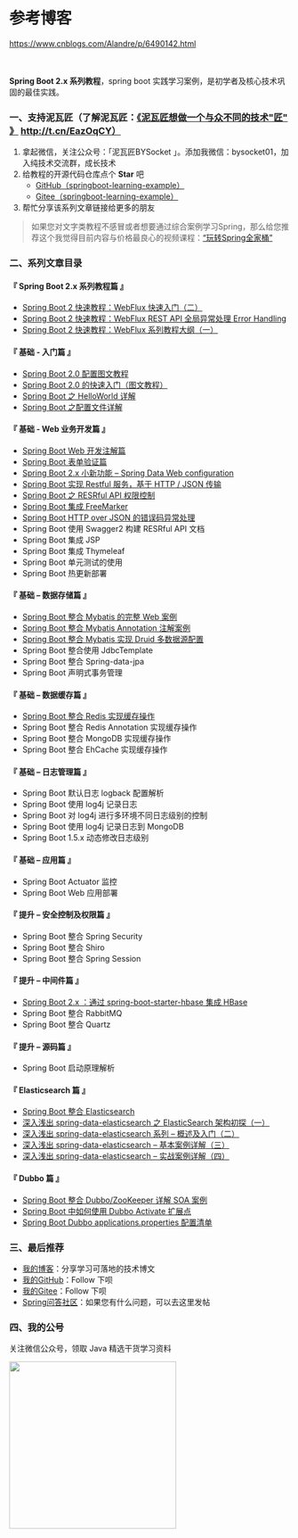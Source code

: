 # 参考博客 #
https://www.cnblogs.com/Alandre/p/6490142.html
</br></br></br>

**Spring Boot 2.x 系列教程**，spring boot 实践学习案例，是初学者及核心技术巩固的最佳实践。

### 一、支持泥瓦匠（了解泥瓦匠：[《泥瓦匠想做一个与众不同的技术"匠"  》](http://t.cn/EazOqCY) http://t.cn/EazOqCY）
1. 拿起微信，关注公众号：「泥瓦匠BYSocket 」。添加我微信：bysocket01，加入纯技术交流群，成长技术
2. 给教程的开源代码仓库点个 **Star** 吧
	- [GitHub（springboot-learning-example）](https://github.com/JeffLi1993/springboot-learning-example "GitHub（springboot-learning-example）")
	- [Gitee（springboot-learning-example）](https://gitee.com/jeff1993/springboot-learning-example "Gitee（springboot-learning-example）")
3. 帮忙分享该系列文章链接给更多的朋友

> 如果您对文字类教程不感冒或者想要通过综合案例学习Spring，那么给您推荐这个我觉得目前内容与价格最良心的视频课程：[“玩转Spring全家桶”](https://time.geekbang.org/course/intro/156?code=zqaEuXYpWbKaPeBaJc8GVoYCUHvoGhTlQQ7QZYoWWdI%3D&utm_term=zeusDUJ0V&utm_source=website&utm_medium=bysocket "“玩转Spring全家桶”")

### 二、系列文章目录

#### 『 Spring Boot 2.x 系列教程篇 』
- [Spring Boot 2 快速教程：WebFlux 快速入门（二）](https://www.bysocket.com/archives/2306/spring-boot-2-%E5%BF%AB%E9%80%9F%E6%95%99%E7%A8%8B%EF%BC%9Awebflux-%E5%BF%AB%E9%80%9F%E5%85%A5%E9%97%A8%EF%BC%88%E4%BA%8C%EF%BC%89)
- [Spring Boot 2 快速教程：WebFlux REST API 全局异常处理 Error Handling](https://www.bysocket.com/archives/2272/spring-boot-2-x-%E7%B3%BB%E5%88%97%E6%95%99%E7%A8%8B%EF%BC%9Awebflux-rest-api-%E5%85%A8%E5%B1%80%E5%BC%82%E5%B8%B8%E5%A4%84%E7%90%86-error-handling)
- [Spring Boot 2 快速教程：WebFlux 系列教程大纲（一）](https://www.bysocket.com/archives/2290/spring-boot-2-x-%E7%B3%BB%E5%88%97%E6%95%99%E7%A8%8B%EF%BC%9Awebflux-%E7%B3%BB%E5%88%97%E6%95%99%E7%A8%8B%E5%A4%A7%E7%BA%B2%EF%BC%88%E4%B8%80%EF%BC%89)

#### 『 基础 - 入门篇 』
- [Spring Boot 2.0 配置图文教程](https://www.bysocket.com/archives/2135)
- [Spring Boot 2.0 的快速入门（图文教程）](https://www.bysocket.com/archives/2119)
- [Spring Boot 之 HelloWorld 详解](http://www.bysocket.com/?p=1124)
- [Spring Boot 之配置文件详解](http://www.bysocket.com/?p=1786)

#### 『 基础 - Web 业务开发篇 』
- [Spring Boot Web 开发注解篇](http://www.bysocket.com/?p=1929)
- [Spring Boot 表单验证篇](http://www.bysocket.com/?p=1942)
- [Spring Boot 2.x 小新功能 – Spring Data Web configuration](http://www.bysocket.com/?p=1950)
- [Spring Boot 实现 Restful 服务，基于 HTTP / JSON 传输](http://www.bysocket.com/?p=1627)
- [Spring Boot 之 RESRful API 权限控制](http://www.bysocket.com/?p=1080)
- [Spring Boot 集成 FreeMarker](http://www.bysocket.com/?p=1666)
- [Spring Boot HTTP over JSON 的错误码异常处理](http://www.bysocket.com/?p=1692)
- Spring Boot 使用 Swagger2 构建 RESRful API 文档
- Spring Boot 集成 JSP
- Spring Boot 集成 Thymeleaf
- Spring Boot 单元测试的使用
- Spring Boot 热更新部署

#### 『 基础 – 数据存储篇 』
- [Spring Boot 整合 Mybatis 的完整 Web 案例](http://www.bysocket.com/?p=1610)
- [Spring Boot 整合 Mybatis Annotation 注解案例](http://www.bysocket.com/?p=1811)
- [Spring Boot 整合 Mybatis 实现 Druid 多数据源配置](http://www.bysocket.com/?p=1712)
- Spring Boot 整合使用 JdbcTemplate
- Spring Boot 整合 Spring-data-jpa
- Spring Boot 声明式事务管理

#### 『 基础 – 数据缓存篇 』
- [Spring Boot 整合 Redis 实现缓存操作](http://www.bysocket.com/?p=1756)
- Spring Boot 整合 Redis Annotation 实现缓存操作
- Spring Boot 整合 MongoDB 实现缓存操作
- Spring Boot 整合 EhCache 实现缓存操作

#### 『 基础 – 日志管理篇 』
- Spring Boot 默认日志 logback 配置解析
- Spring Boot 使用 log4j 记录日志
- Spring Boot 对 log4j 进行多环境不同日志级别的控制
- Spring Boot 使用 log4j 记录日志到 MongoDB
- Spring Boot 1.5.x 动态修改日志级别
 
#### 『 基础 – 应用篇 』
- Spring Boot Actuator 监控
- Spring Boot Web 应用部署
 
#### 『 提升 – 安全控制及权限篇 』
- Spring Boot 整合 Spring Security
- Spring Boot 整合 Shiro
- Spring Boot 整合 Spring Session
 
#### 『 提升 – 中间件篇 』
- [Spring Boot 2.x ：通过 spring-boot-starter-hbase 集成 HBase](https://www.bysocket.com/archives/2162)
- Spring Boot 整合 RabbitMQ
- Spring Boot 整合 Quartz

#### 『 提升 – 源码篇 』
- Spring Boot 启动原理解析
 
#### 『 Elasticsearch 篇 』
- [Spring Boot 整合 Elasticsearch](http://www.bysocket.com/?p=1829)
- [深入浅出 spring-data-elasticsearch 之 ElasticSearch 架构初探（一）](http://www.bysocket.com/?p=1889)
- [深入浅出 spring-data-elasticsearch 系列 – 概述及入门（二）](http://www.bysocket.com/?p=1894)
- [深入浅出 spring-data-elasticsearch – 基本案例详解（三）](http://www.bysocket.com/?p=1899)
- [深入浅出 spring-data-elasticsearch – 实战案例详解（四）](http://www.bysocket.com/?p=1902)

#### 『 Dubbo 篇 』
-  [Spring Boot 整合 Dubbo/ZooKeeper 详解 SOA 案例](http://www.bysocket.com/?p=1681)
-  [Spring Boot 中如何使用 Dubbo Activate 扩展点](http://www.bysocket.com/?p=1782)
-  [Spring Boot Dubbo applications.properties 配置清单](http://www.bysocket.com/?p=1805)

### 三、最后推荐

- [我的博客](http://www.bysocket.com "我的博客")：分享学习可落地的技术博文
- [我的GitHub](https://github.com/JeffLi1993 "我的GitHub")：Follow 下呗
- [我的Gitee](https://gitee.com/jeff1993 "我的Gitee")：Follow 下呗
- [Spring问答社区](http://www.spring4all.com/ "Spring问答社区")：如果您有什么问题，可以去这里发帖

### 四、我的公号
关注微信公众号，领取 Java 精选干货学习资料

<img width="300" src="http://www.bysocket.com/wp-content/uploads/2017/01/qrcode_for_gh_cd421e7eb7d6_430.jpg">
